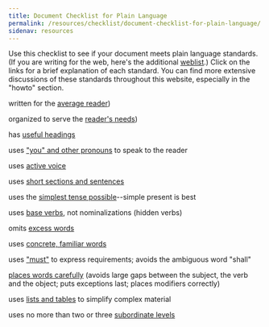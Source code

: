 ```yaml
---
title: Document Checklist for Plain Language
permalink: /resources/checklist/document-checklist-for-plain-language/
sidenav: resources
---
```


Use this checklist to see if your document meets plain language standards. (If you are writing for the web, here's the additional [weblist](weblist.cfm).) Click on the links for a brief explanation of each standard. You can find more extensive discussions of these standards throughout this website, especially in the "howto" section.

written for the [average reader](pops/averageReader.cfm'))<br>

organized to serve the [reader's needs](pops/organized.cfm'))<br>

has [useful headings](pops/headers.cfm)<br>

uses ["you" and other pronouns](pops/pronouns.cfm) to speak to the reader<br>

uses [active voice](pops/active.cfm)<br>

uses [short sections and sentences](pops/short.cfm)<br>

uses the [simplest tense possible](pops/simple.cfm)--simple present is best

uses [base verbs](pops/base.cfm), not nominalizations (hidden verbs)<br>

omits [excess words](pops/excess.cfm)<br>

uses [concrete, familiar words](pops/familiar.cfm)<br>

uses ["must"](pops/must.cfm) to express requirements; avoids the ambiguous word "shall"<br>

[places words carefully](pops/placement.cfm) (avoids large gaps between the subject, the verb and the object; puts exceptions last; places modifiers correctly)<br>

uses [lists and tables](pops/complex.cfm) to simplify complex material<br>

uses no more than two or three [subordinate levels](pops/levels.cfm)
